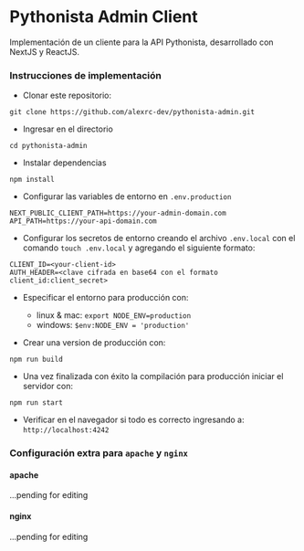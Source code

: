 # Pythonista Admin Client

Implementación de un cliente para la API Pythonista, desarrollado con NextJS y ReactJS.

### Instrucciones de implementación

* Clonar este repositorio:

```shell
git clone https://github.com/alexrc-dev/pythonista-admin.git
```

* Ingresar en el directorio 

```shell
cd pythonista-admin
```

* Instalar dependencias

```shell
npm install
```

* Configurar las variables de entorno en ```.env.production```

```text
NEXT_PUBLIC_CLIENT_PATH=https://your-admin-domain.com
API_PATH=https://your-api-domain.com
```
* Configurar los secretos de entorno creando el archivo ```.env.local``` con el comando ```touch .env.local``` y agregando el siguiente formato:

```text
CLIENT_ID=<your-client-id>
AUTH_HEADER=<clave cifrada en base64 con el formato client_id:client_secret>
```

* Especificar el entorno para producción con:

  * linux & mac: ```export NODE_ENV=production```
  * windows: ```$env:NODE_ENV = 'production'```


* Crear una version de producción con:
```shell
npm run build
```

* Una vez finalizada con éxito la compilación para producción iniciar el servidor con:
```shell
npm run start
```

* Verificar en el navegador si todo es correcto ingresando a: ```http://localhost:4242```

### Configuración extra para ```apache``` y ```nginx```

#### apache

...pending for editing

#### nginx

...pending for editing
